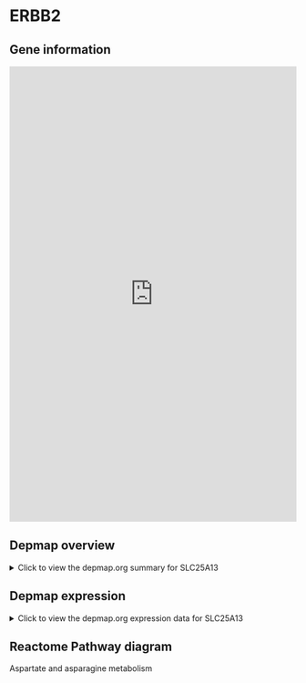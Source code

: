<h1>ERBB2</h1>

<h2>Gene information</h2>
<iframe src="https://depmap.org/portal/gene/SLC25A13?tab=about" style="border:none;width:100%;height:800px"></iframe>

<h2>Depmap overview</h2>
<details>
  <summary>Click to view the depmap.org summary for SLC25A13</summary>
  <iframe src="https://depmap.org/portal/gene/SLC25A13?tab=overview" style="border:none;width:100%;height:800px"></iframe>
</details>

<h2>Depmap expression</h2>
<details>
  <summary>Click to view the depmap.org expression data for SLC25A13</summary>
  <iframe src="https://depmap.org/portal/gene/SLC25A13?tab=characterization" style="border:none;width:100%;height:800px"></iframe>
</details>



<h2>Reactome Pathway diagram</h2>
Aspartate and asparagine metabolism
<div id="diagramHolder"></div>

<script>
    //Creating the Reactome Diagram widget
    //Take into account a proxy needs to be set up in your server side pointing to www.reactome.org
    function onReactomeDiagramReady(){  //This function is automatically called when the widget code is ready to be used
        var diagram = Reactome.Diagram.create({
            "placeHolder" : "diagramHolder",
            "width" : 900,
            "height" : 500
        });

        //Initialising it to the "Hemostasis" pathway
        diagram.loadDiagram("R-HSA-8963693");

        //Adding different listeners

        diagram.onDiagramLoaded(function (loaded) {
            console.info("Loaded ", loaded);
            diagram.flagItems("BAD");
	    diagram.flagItems("Q92934");
            if (loaded == "R-HSA-8963693") diagram.selectItem("R-HSA-8963693");
        });

     }
</script>



